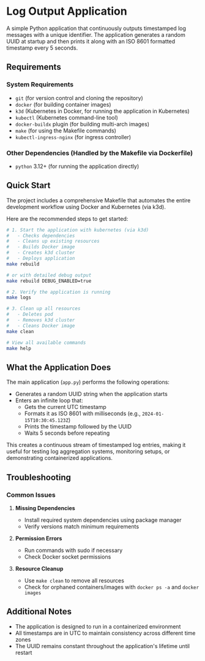 # Log Output Application

A simple Python application that continuously outputs timestamped log messages with a unique identifier. The application generates a random UUID at startup and then prints it along with an ISO 8601 formatted timestamp every 5 seconds.

## Requirements

### System Requirements
- `git` (for version control and cloning the repository)
- `docker` (for building container images)
- `k3d` (Kubernetes in Docker, for running the application in Kubernetes)
- `kubectl` (Kubernetes command-line tool)
- `docker-buildx` plugin (for building multi-arch images)
- `make` (for using the Makefile commands)
- `kubectl-ingress-nginx` (for ingress controller)

### Other Dependencies (Handled by the Makefile via Dockerfile)
- `python` 3.12+ (for running the application directly)

## Quick Start
The project includes a comprehensive Makefile that automates the entire development workflow using Docker and Kubernetes (via k3d).

Here are the recommended steps to get started:

```bash
# 1. Start the application with kubernetes (via k3d)
#   - Checks dependencies
#   - Cleans up existing resources
#   - Builds Docker image
#   - Creates k3d cluster
#   - Deploys application
make rebuild

# or with detailed debug output
make rebuild DEBUG_ENABLED=true

# 2. Verify the application is running
make logs

# 3. Clean up all resources
#   - Deletes pod
#   - Removes k3d cluster
#   - Cleans Docker image
make clean

# View all available commands
make help
```


## What the Application Does

The main application (`app.py`) performs the following operations:
- Generates a random UUID string when the application starts
- Enters an infinite loop that:
  - Gets the current UTC timestamp
  - Formats it as ISO 8601 with milliseconds (e.g., `2024-01-15T10:30:45.123Z`)
  - Prints the timestamp followed by the UUID
  - Waits 5 seconds before repeating

This creates a continuous stream of timestamped log entries, making it useful for testing log aggregation systems, monitoring setups, or demonstrating containerized applications.

## Troubleshooting

### Common Issues

1. **Missing Dependencies**
   - Install required system dependencies using package manager
   - Verify versions match minimum requirements

2. **Permission Errors**
   - Run commands with sudo if necessary
   - Check Docker socket permissions

3. **Resource Cleanup**
   - Use `make clean` to remove all resources
   - Check for orphaned containers/images with `docker ps -a` and `docker images`

## Additional Notes

- The application is designed to run in a containerized environment
- All timestamps are in UTC to maintain consistency across different time zones
- The UUID remains constant throughout the application's lifetime until restart

